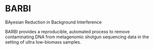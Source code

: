 # BARBI
BAyesian Reduction in Background Interference

BARBI provides a reproducible, automated process to remove contaminating DNA from metagenomic shotgun sequencing data in the setting of ultra low-biomass samples.
